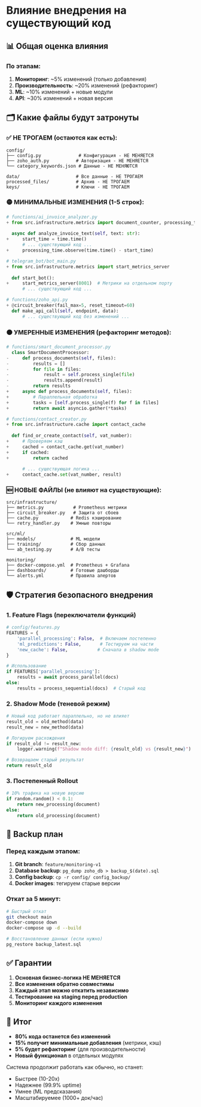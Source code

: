 # Влияние внедрения на существующий код

## 📊 Общая оценка влияния

### По этапам:
1. **Мониторинг**: ~5% изменений (только добавления)
2. **Производительность**: ~20% изменений (рефакторинг)
3. **ML**: ~10% изменений + новые модули
4. **API**: ~30% изменений + новая версия

## 🗂️ Какие файлы будут затронуты

### ✅ НЕ ТРОГАЕМ (остаются как есть):
```
config/
├── config.py              # Конфигурация - НЕ МЕНЯЕТСЯ
├── zoho_auth.py          # Авторизация - НЕ МЕНЯЕТСЯ
└── category_keywords.json # Данные - НЕ МЕНЯЮТСЯ

data/                     # Все данные - НЕ ТРОГАЕМ
processed_files/          # Архив - НЕ ТРОГАЕМ
keys/                     # Ключи - НЕ ТРОГАЕМ
```

### 🟡 МИНИМАЛЬНЫЕ ИЗМЕНЕНИЯ (1-5 строк):
```python
# functions/ai_invoice_analyzer.py
+ from src.infrastructure.metrics import document_counter, processing_time
  
  async def analyze_invoice_text(self, text: str):
+     start_time = time.time()
      # ... существующий код ...
+     processing_time.observe(time.time() - start_time)

# telegram_bot/bot_main.py  
+ from src.infrastructure.metrics import start_metrics_server
  
  def start_bot():
+     start_metrics_server(8001)  # Метрики на отдельном порту
      # ... существующий код ...

# functions/zoho_api.py
+ @circuit_breaker(fail_max=5, reset_timeout=60)
  def make_api_call(self, endpoint, data):
      # ... существующий код без изменений ...
```

### 🟠 УМЕРЕННЫЕ ИЗМЕНЕНИЯ (рефакторинг методов):
```python
# functions/smart_document_processor.py
  class SmartDocumentProcessor:
-     def process_documents(self, files):
-         results = []
-         for file in files:
-             result = self.process_single(file)
-             results.append(result)
-         return results
+     async def process_documents(self, files):
+         # Параллельная обработка
+         tasks = [self.process_single(f) for f in files]
+         return await asyncio.gather(*tasks)

# functions/contact_creator.py
+ from src.infrastructure.cache import contact_cache
  
  def find_or_create_contact(self, vat_number):
+     # Проверяем кэш
+     cached = contact_cache.get(vat_number)
+     if cached:
+         return cached
      
      # ... существующая логика ...
+     contact_cache.set(vat_number, result)
```

### 🆕 НОВЫЕ ФАЙЛЫ (не влияют на существующие):
```
src/infrastructure/
├── metrics.py           # Prometheus метрики
├── circuit_breaker.py   # Защита от сбоев
├── cache.py            # Redis кэширование
└── retry_handler.py    # Умные повторы

src/ml/
├── models/             # ML модели
├── training/           # Сбор данных
└── ab_testing.py       # A/B тесты

monitoring/
├── docker-compose.yml  # Prometheus + Grafana
├── dashboards/         # Готовые дашборды
└── alerts.yml          # Правила алертов
```

## 🛡️ Стратегия безопасного внедрения

### 1. **Feature Flags (переключатели функций)**
```python
# config/features.py
FEATURES = {
    'parallel_processing': False,  # Включаем постепенно
    'ml_predictions': False,       # Тестируем на части
    'new_cache': False,           # Сначала в shadow mode
}

# Использование
if FEATURES['parallel_processing']:
    results = await process_parallel(docs)
else:
    results = process_sequential(docs)  # Старый код
```

### 2. **Shadow Mode (теневой режим)**
```python
# Новый код работает параллельно, но не влияет
result_old = old_method(data)
result_new = new_method(data)

# Логируем расхождения
if result_old != result_new:
    logger.warning(f"Shadow mode diff: {result_old} vs {result_new}")

# Возвращаем старый результат
return result_old
```

### 3. **Постепенный Rollout**
```python
# 10% трафика на новую версию
if random.random() < 0.1:
    return new_processing(document)
else:
    return old_processing(document)
```

## 📝 Backup план

### Перед каждым этапом:
1. **Git branch**: `feature/monitoring-v1`
2. **Database backup**: `pg_dump zoho_db > backup_$(date).sql`
3. **Config backup**: `cp -r config/ config_backup/`
4. **Docker images**: тегируем старые версии

### Откат за 5 минут:
```bash
# Быстрый откат
git checkout main
docker-compose down
docker-compose up -d --build

# Восстановление данных (если нужно)
pg_restore backup_latest.sql
```

## ✅ Гарантии

1. **Основная бизнес-логика НЕ МЕНЯЕТСЯ**
2. **Все изменения обратно совместимы**
3. **Каждый этап можно откатить независимо**
4. **Тестирование на staging перед production**
5. **Мониторинг каждого изменения**

## 🎯 Итог

- **80% кода останется без изменений**
- **15% получит минимальные добавления** (метрики, кэш)
- **5% будет рефакторинг** (для производительности)
- **Новый функционал** в отдельных модулях

Система продолжит работать как обычно, но станет:
- Быстрее (10-20x)
- Надежнее (99.9% uptime)
- Умнее (ML предсказания)
- Масштабируемее (1000+ док/час)


